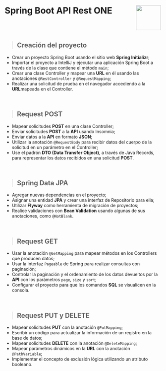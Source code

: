# Spring Boot API Rest ONE <img align="right" width="80" src="https://github.com/gfCrova/SpringBoot-APIRest-ONE/assets/103906625/e6a2d376-a881-4b8c-943e-556d289fbda8" />

<br><br>

> ## Creación del proyecto

- Crear un proyecto Spring Boot usando el sitio web <b>Spring Initializr</b>;
- Importar el proyecto a IntelliJ y ejecutar una aplicación Spring Boot a través de la clase que contiene el método ```main```;
- Crear una clase Controller y mapear una <b>URL</b> en él usando las anotaciones ```@RestController``` y ```@RequestMapping```;
- Realizar una solicitud de prueba en el navegador accediendo a la <b>URL</b>mapeada en el Controller.

<br>

> ## Request POST

- Mapear solicitudes <b>POST</b> en una clase Controller;
- Enviar solicitudes <b>POST</b> a la <b>API</b> usando Insomnia;
- Enviar datos a la <b>API</b> en formato <b>JSON</b>;
- Utilizar la anotación ```@RequestBody``` para recibir datos del cuerpo de la solicitud en un parámetro en el Controller;
- Use el padrón <b>DTO (Data Transfer Object)</b>, a través de Java Records, para representar los datos recibidos en una solicitud <b>POST</b>.

<br>

> ## Spring Data JPA

- Agregar nuevas dependencias en el proyecto;
- Asignar una entidad <b>JPA</b> y crear una interfaz de Repositorio para ella;
- Utilizar <b>Flyway</b> como herramienta de migración de proyectos;
- Realice validaciones con <b>Bean Validation</b> usando algunas de sus anotaciones, como ```@NotBlank```.

<br>

> ## Request GET

- Usar la anotación ```@GetMapping``` para mapear métodos en los Controllers que producen datos;
- Usar la interfaz ```Pageable``` de Spring para realizar consultas con paginación;
- Controlar la paginación y el ordenamiento de los datos devueltos por la <b>API</b> con los parámetros ```page```, ```size``` y ```sort```;
- Configurar el proyecto para que los comandos <b>SQL</b> se visualicen en la consola.

<br>

> ## Request PUT y DELETE

- Mapear solicitudes <b>PUT</b> con la anotación ```@PutMapping```;
- Escribir un código para actualizar la información de un registro en la base de datos;
- Mapear solicitudes <b>DELETE</b> con la anotación ```@DeleteMapping```;
- Mapear parámetros dinámicos en la <b>URL</b> con la anotación ```@PathVariable```;
- Implementar el concepto de exclusión lógica utilizando un atributo booleano.
